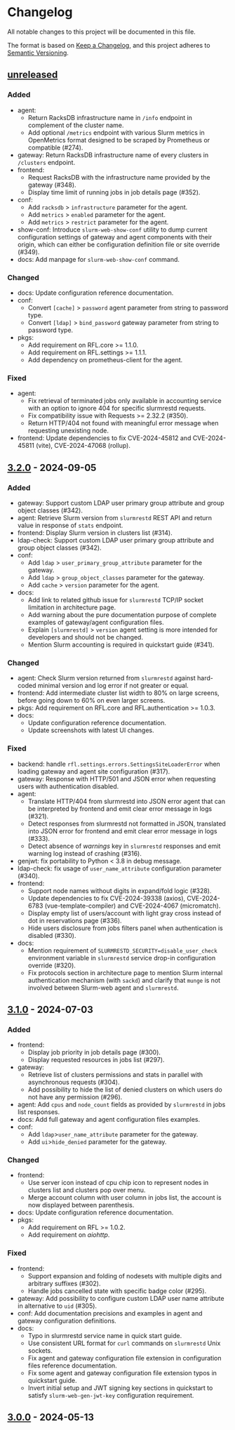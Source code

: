 # Changelog

All notable changes to this project will be documented in this file.

The format is based on [Keep a Changelog](https://keepachangelog.com/en/1.0.0/),
and this project adheres to [Semantic Versioning](https://semver.org/spec/v2.0.0.html).

## [unreleased]

### Added
- agent:
  - Return RacksDB infrastructure name in `/info` endpoint in complement of
    the cluster name.
  - Add optional `/metrics` endpoint with various Slurm metrics in OpenMetrics
    format designed to be scraped by Prometheus or compatible (#274).
- gateway: Return RacksDB infrastructure name of every clusters in
  `/clusters` endpoint.
- frontend:
  - Request RacksDB with the infrastructure name provided by the gateway (#348).
  - Display time limit of running jobs in job details page (#352).
- conf:
  - Add `racksdb` > `infrastructure` parameter for the agent.
  - Add `metrics` > `enabled` parameter for the agent.
  - Add `metrics` > `restrict` parameter for the agent.
- show-conf: Introduce `slurm-web-show-conf` utility to dump current
  configuration settings of gateway and agent components with their origin,
  which can either be configuration definition file or site override (#349).
- docs: Add manpage for `slurm-web-show-conf` command.

### Changed
- docs: Update configuration reference documentation.
- conf:
  - Convert `[cache]` > `password` agent parameter from string to password type.
  - Convert `[ldap]` > `bind_password` gateway parameter from string to password
    type.
- pkgs:
  - Add requirement on RFL.core >= 1.1.0.
  - Add requirement on RFL.settings >= 1.1.1.
  - Add dependency on prometheus-client for the agent.

### Fixed
- agent:
  - Fix retrieval of terminated jobs only available in accounting service with
    an option to ignore 404 for specific slurmrestd requests.
  - Fix compatibility issue with Requests >= 2.32.2 (#350).
  - Return HTTP/404 not found with meaningful error message when requesting
    unexisting node.
- frontend: Update dependencies to fix CVE-2024-45812 and CVE-2024-45811 (vite),
  CVE-2024-47068 (rollup).

## [3.2.0] - 2024-09-05

### Added
- gateway: Support custom LDAP user primary group attribute and group object
  classes (#342).
- agent: Retrieve Slurm version from `slurmrestd` REST API and return value in
  response of `stats` endpoint.
- frontend: Display Slurm version in clusters list (#314).
- ldap-check: Support custom LDAP user primary group attribute and group object
  classes (#342).
- conf:
  - Add `ldap` > `user_primary_group_attribute` parameter for the gateway.
  - Add `ldap` > `group_object_classes` parameter for the gateway.
  - Add `cache` > `version` parameter for the agent.
- docs:
  - Add link to related github issue for `slurmrestd` TCP/IP socket limitation
    in architecture page.
  - Add warning about the pure documentation purpose of complete examples of
    gateway/agent configuration files.
  - Explain `[slurmrestd]` > `version` agent setting is more intended for
    developers and should not be changed.
  - Mention Slurm accounting is required in quickstart guide (#341).

### Changed
- agent: Check Slurm version returned from `slurmrestd` against hard-coded
  minimal version and log error if not greater or equal.
- frontend: Add intermediate cluster list width to 80% on large screens, before
  going down to 60% on even larger screens.
- pkgs: Add requirement on RFL.core and RFL.authentication >= 1.0.3.
- docs:
  - Update configuration reference documentation.
  - Update screenshots with latest UI changes.

### Fixed
- backend: handle `rfl.settings.errors.SettingsSiteLoaderError` when loading
  gateway and agent site configuration (#317).
- gateway: Response with HTTP/501 and JSON error when requesting users with
  authentication disabled.
- agent:
  - Translate HTTP/404 from slurmrestd into JSON error agent that can be
    interpreted by frontend and emit clear error message in logs (#321).
  - Detect responses from slurmrestd not formatted in JSON, translated into JSON
    error for frontend and emit clear error message in logs (#333).
  - Detect absence of _warnings_ key in `slurmrestd` responses and emit warning
    log instead of crashing (#316).
- genjwt: fix portability to Python < 3.8 in debug message.
- ldap-check: fix usage of `user_name_attribute` configuration parameter (#340).
- frontend:
  - Support node names without digits in expand/fold logic (#328).
  - Update dependencies to fix CVE-2024-39338 (axios),
    CVE-2024-6783 (vue-template-compiler) and CVE-2024-4067 (micromatch).
  - Display empty list of users/account with light gray cross instead of dot in
    reservations page (#336).
  - Hide users disclosure from jobs filters panel when authentication is
    disabled (#330).
- docs:
  - Mention requirement of `SLURMRESTD_SECURITY=disable_user_check` environment
    variable in `slurmrestd` service drop-in configuration override (#320).
  - Fix protocols section in architecture page to mention Slurm internal
    authentication mechanism (with `sackd`) and clarify that `munge` is not
    involved between Slurm-web agent and `slurmrestd`.

## [3.1.0] - 2024-07-03

### Added
- frontend:
  - Display job priority in job details page (#300).
  - Display requested resources in jobs list (#297).
- gateway:
  - Retrieve list of clusters permissions and stats in parallel with
    asynchronous requests (#304).
  - Add possibility to hide the list of denied clusters on which users do not
    have any permission (#296).
- agent: Add `cpus` and `node_count` fields as provided by `slurmrestd` in jobs
  list responses.
- docs: Add full gateway and agent configuration files examples.
- conf:
  - Add `ldap`>`user_name_attribute` parameter for the gateway.
  - Add `ui`>`hide_denied` parameter for the gateway.

### Changed
- frontend:
  - Use server icon instead of cpu chip icon to represent nodes in clusters list
    and clusters pop over menu.
  - Merge account column with user column in jobs list, the account is now
    displayed between parenthesis.
- docs: Update configuration reference documentation.
- pkgs:
  - Add requirement on RFL >= 1.0.2.
  - Add requirement on _aiohttp_.

### Fixed
- frontend:
  - Support expansion and folding of nodesets with multiple digits and arbitrary
    suffixes (#302).
  - Handle jobs cancelled state with specific badge color (#295).
- gateway: Add possibility to configure custom LDAP user name attribute in
  alternative to `uid` (#305).
- conf: Add documentation precisions and examples in agent and gateway
  configuration definitions.
- docs:
  - Typo in slurmrestd service name in quick start guide.
  - Use consistent URL format for `curl` commands on `slurmrestd` Unix sockets.
  - Fix agent and gateway configuration file extension in configuration files
    reference documentation.
  - Fix some agent and gateway configuration file extension typos in quickstart
    guide.
  - Invert initial setup and JWT signing key sections in quickstart to satisfy
    `slurm-web-gen-jwt-key` configuration requirement.

## [3.0.0] - 2024-05-13

[unreleased]: https://github.com/rackslab/Slurm-web/compare/v3.2.0...HEAD
[3.2.0]: https://github.com/rackslab/Slurm-web/releases/tag/v3.2.0
[3.1.0]: https://github.com/rackslab/Slurm-web/releases/tag/v3.1.0
[3.0.0]: https://github.com/rackslab/Slurm-web/releases/tag/v3.0.0
